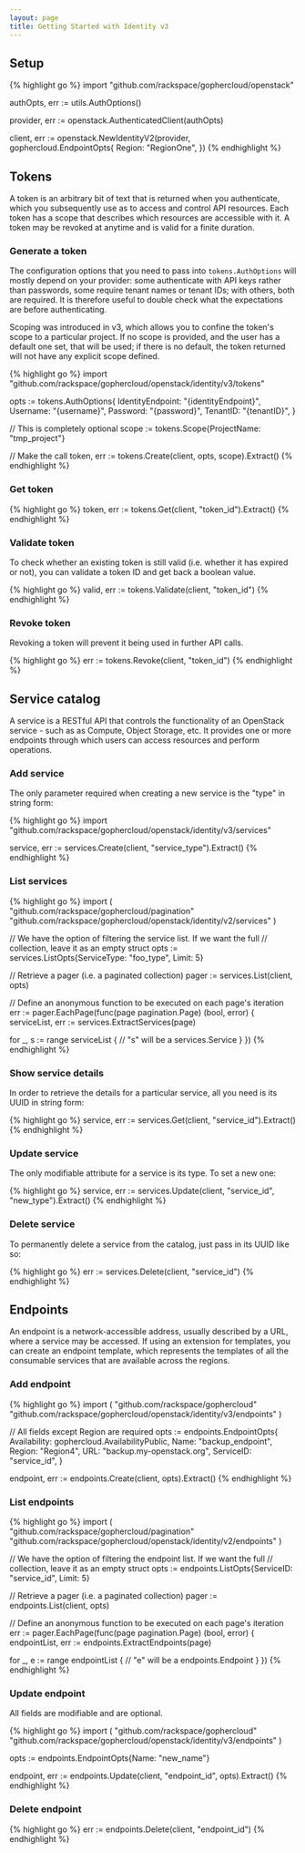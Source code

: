```yaml
---
layout: page
title: Getting Started with Identity v3
---
```


## Setup

{% highlight go %}
import "github.com/rackspace/gophercloud/openstack"

authOpts, err := utils.AuthOptions()

provider, err := openstack.AuthenticatedClient(authOpts)

client, err := openstack.NewIdentityV2(provider, gophercloud.EndpointOpts{
  Region: "RegionOne",
})
{% endhighlight %}

## Tokens

A token is an arbitrary bit of text that is returned when you authenticate,
which you subsequently use as to access and control API resources. Each
token has a scope that describes which resources are accessible with it. A
token may be revoked at anytime and is valid for a finite duration.

### Generate a token

The configuration options that you need to pass into `tokens.AuthOptions` will
mostly depend on your provider: some authenticate with API keys rather than
passwords, some require tenant names or tenant IDs; with others, both are
required. It is therefore useful to double check what the expectations are
before authenticating.

Scoping was introduced in v3, which allows you to confine the token's scope to
a particular project. If no scope is provided, and the user has a default one
set, that will be used; if there is no default, the token returned will not
have any explicit scope defined.

{% highlight go %}
import "github.com/rackspace/gophercloud/openstack/identity/v3/tokens"

opts := tokens.AuthOptions{
  IdentityEndpoint: "{identityEndpoint}",
  Username: "{username}",
  Password: "{password}",
  TenantID: "{tenantID}",
}

// This is completely optional
scope := tokens.Scope{ProjectName: "tmp_project"}

// Make the call
token, err := tokens.Create(client, opts, scope).Extract()
{% endhighlight %}

### Get token

{% highlight go %}
token, err := tokens.Get(client, "token_id").Extract()
{% endhighlight %}

### Validate token

To check whether an existing token is still valid (i.e. whether it has expired
  or not), you can validate a token ID and get back a boolean value.

{% highlight go %}
valid, err := tokens.Validate(client, "token_id")
{% endhighlight %}

### Revoke token

Revoking a token will prevent it being used in further API calls.

{% highlight go %}
err := tokens.Revoke(client, "token_id")
{% endhighlight %}

## Service catalog

A service is a RESTful API that controls the functionality of an OpenStack
service - such as as Compute, Object Storage, etc. It provides one or more
endpoints through which users can access resources and perform operations.

### Add service

The only parameter required when creating a new service is the "type" in string
form:

{% highlight go %}
import "github.com/rackspace/gophercloud/openstack/identity/v3/services"

service, err := services.Create(client, "service_type").Extract()
{% endhighlight %}

### List services

{% highlight go %}
import (
  "github.com/rackspace/gophercloud/pagination"
  "github.com/rackspace/gophercloud/openstack/identity/v2/services"
)

// We have the option of filtering the service list. If we want the full
// collection, leave it as an empty struct
opts := services.ListOpts{ServiceType: "foo_type", Limit: 5}

// Retrieve a pager (i.e. a paginated collection)
pager := services.List(client, opts)

// Define an anonymous function to be executed on each page's iteration
err := pager.EachPage(func(page pagination.Page) (bool, error) {
  serviceList, err := services.ExtractServices(page)

  for _, s := range serviceList {
    // "s" will be a services.Service
  }
})
{% endhighlight %}

### Show service details

In order to retrieve the details for a particular service, all you need is its
UUID in string form:

{% highlight go %}
service, err := services.Get(client, "service_id").Extract()
{% endhighlight %}

### Update service

The only modifiable attribute for a service is its type. To set a new one:

{% highlight go %}
service, err := services.Update(client, "service_id", "new_type").Extract()
{% endhighlight %}

### Delete service

To permanently delete a service from the catalog, just pass in its UUID like so:

{% highlight go %}
err := services.Delete(client, "service_id")
{% endhighlight %}


## Endpoints

An endpoint is a network-accessible address, usually described by a URL, where
a service may be accessed. If using an extension for templates, you can create
an endpoint template, which represents the templates of all the consumable
services that are available across the regions.

### Add endpoint

{% highlight go %}
import (
  "github.com/rackspace/gophercloud"
  "github.com/rackspace/gophercloud/openstack/identity/v3/endpoints"
)

// All fields except Region are required
opts := endpoints.EndpointOpts{
  Availability: gophercloud.AvailabilityPublic,
  Name: "backup_endpoint",
  Region: "Region4",
  URL: "backup.my-openstack.org",
  ServiceID: "service_id",
}

endpoint, err := endpoints.Create(client, opts).Extract()
{% endhighlight %}

### List endpoints

{% highlight go %}
import (
  "github.com/rackspace/gophercloud/pagination"
  "github.com/rackspace/gophercloud/openstack/identity/v2/endpoints"
)

// We have the option of filtering the endpoint list. If we want the full
// collection, leave it as an empty struct
opts := endpoints.ListOpts{ServiceID: "service_id", Limit: 5}

// Retrieve a pager (i.e. a paginated collection)
pager := endpoints.List(client, opts)

// Define an anonymous function to be executed on each page's iteration
err := pager.EachPage(func(page pagination.Page) (bool, error) {
  endpointList, err := endpoints.ExtractEndpoints(page)

  for _, e := range endpointList {
    // "e" will be a endpoints.Endpoint
  }
})
{% endhighlight %}

### Update endpoint

All fields are modifiable and are optional.

{% highlight go %}
import (
  "github.com/rackspace/gophercloud"
  "github.com/rackspace/gophercloud/openstack/identity/v3/endpoints"
)

opts := endpoints.EndpointOpts{Name: "new_name"}

endpoint, err := endpoints.Update(client, "endpoint_id", opts).Extract()
{% endhighlight %}

### Delete endpoint

{% highlight go %}
err := endpoints.Delete(client, "endpoint_id")
{% endhighlight %}
